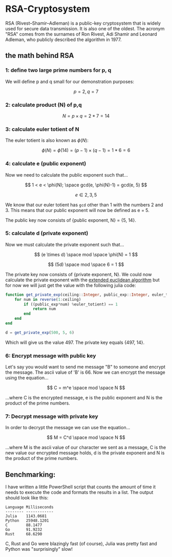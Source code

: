# RSA-Cryptosystem
RSA (Rivest–Shamir–Adleman) is a public-key cryptosystem that is widely used for secure data transmission. It is also one of the oldest. The acronym "RSA" comes from the surnames of Ron Rivest, Adi Shamir and Leonard Adleman, who publicly described the algorithm in 1977.

## the math behind RSA
### 1: define two large prime numbers for p, q
We will define p and q small for our demonstration purposes:

$$ p = 2, q = 7 $$

### 2: calculate product (N) of p,q
$$ N = p \times q = 2 * 7 = 14 $$

### 3: calculate euler totient of N
The euler totient is also known as $\phi(N)$:

$$ \phi(N) = \phi(14) = (p-1) \times (q-1) = 1 * 6 = 6 $$

### 4: calculate e (public exponent)
Now we need to calculate the public exponent such that...

$$ 1 < e < \phi(N); \space gcd(e, \phi(N)-1) = gcd(e, 5) $$

$$ e \in {2, 3, 5} $$

We know that our euler totient has ```gcd``` other than 1 with the numbers 2 and 3. This means that our public exponent will now be defined as e = 5.

The public key now consists of {public exponent, N} = {5, 14}.

### 5: calculate d (private exponent)
Now we must calculate the private exponent such that...

$$ (e \times d) \space mod \space \phi(N) = 1 $$

$$ (5d) \space mod \space 6 = 1 $$

The private key now consists of {private exponent, N}. We could now calculate the private exponent with the [extended euclidean algorithm](https://en.wikipedia.org/wiki/Extended_Euclidean_algorithm) but for now we will just get the value with the following julia code:
```julia
function get_private_exp(ceiling::Integer, public_exp::Integer, euler_totient::Integer)
    for num in reverse(1:ceiling)
        if ((public_exp*num) %euler_totient) == 1
            return num
        end
    end
end

d = get_private_exp(500, 5, 6)
```
Which will give us the value 497. The private key equals {497, 14}.

### 6: Encrypt message with public key
Let's say you would want to send me message "B" to someone and encrypt the message. The ascii value of 'B' is 66. Now we can encrypt the message using the equation...

$$ C = m^e \space mod \space N $$

...where C is the encrypted message, e is the public exponent and N is the product of the prime numbers.

### 7: Decrypt message with private key
In order to decrypt the message we can use the equation...

$$ M = C^d \space mod \space N $$

...where M is the ascii value of our character we sent as a message, C is the new value our encrypted message holds, d is the private exponent and N is the product of the prime numbers.

## Benchmarking:
I have written a little PowerShell script that counts the amount of time it needs to execute the code and formats the results in a list. The output should look like this:
```
Language Milliseconds
-------- ------------
Julia    1143.0681
Python   25948.1201
C        88.1477
Go       91.9232
Rust     68.6290
```

C, Rust and Go were blazingly fast (of course), Julia was pretty fast and Python was "surprisingly" slow!
